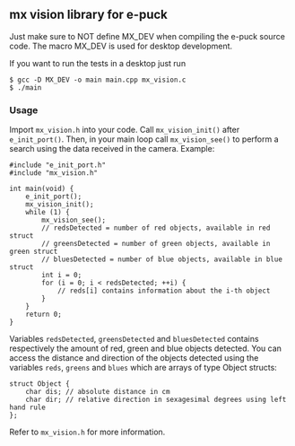 ## mx vision library for e-puck

Just make sure to NOT define MX_DEV when compiling the e-puck source code.  The macro MX_DEV is used for desktop development.

If you want to run the tests in a desktop just run

    $ gcc -D MX_DEV -o main main.cpp mx_vision.c
    $ ./main

### Usage

Import ```mx_vision.h``` into your code. Call ```mx_vision_init()``` after ```e_init_port()```. Then, in your main loop call ```mx_vision_see()``` to perform a search using the data received in the camera. Example:

    #include "e_init_port.h"
    #include "mx_vision.h"

    int main(void) {
    	e_init_port();
    	mx_vision_init();
    	while (1) {
    		mx_vision_see();
    		// redsDetected = number of red objects, available in red struct
    		// greensDetected = number of green objects, available in green struct
    		// bluesDetected = number of blue objects, available in blue struct
            int i = 0;
            for (i = 0; i < redsDetected; ++i) {
                // reds[i] contains information about the i-th object
            }
    	}
    	return 0;
    }

Variables ```redsDetected```, ```greensDetected``` and ```bluesDetected``` contains respectively the amount of red, green and blue objects detected. You can access the distance and direction of the objects detected using the variables ```reds```, ```greens``` and ```blues``` which are arrays of type Object structs:

    struct Object {
    	char dis; // absolute distance in cm
    	char dir; // relative direction in sexagesimal degrees using left hand rule
    };

Refer to ```mx_vision.h``` for more information.
